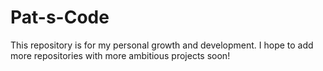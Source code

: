 # Pat-s-Code

This repository is for my personal growth and development. I hope to add more repositories with more ambitious projects soon!
